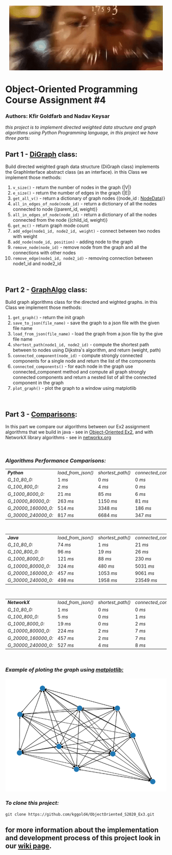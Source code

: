 <div align="center">

![calculating](https://github.com/kggold4/ObjectOriented_S2020_Ex3/blob/main/images/giphy.gif)

</div>

# Object-Oriented Programming Course Assignment #4
### Authors: Kfir Goldfarb and Nadav Keysar
<i>
this project is to implement directed weighted data structure and graph algorithms using Python Programming language, in this project we have three parts:
</i>

<br>

## Part 1 - <a href="https://github.com/kggold4/ObjectOriented_S2020_Ex3/wiki/DiGraph">DiGraph</a> class:
Build directed weighted graph data structure (DiGraph class) implements the GraphInterface abstract class (as an interface).
in this Class we implement those methods:

1. ``v_size()`` - return the number of nodes in the graph (|V|)
2. ``e_size()`` - return the number of edges in the graph (|E|)
3. ``get_all_v()`` - return a dictionary of graph nodes {(node_id : <a href="https://github.com/kggold4/ObjectOriented_S2020_Ex3/wiki/NodeData">NodeData</a>)}
4. ``all_in_edges_of_node(node_id)`` - return a dictionary of all the nodes connected to node {(parent_id, weight)}
5. ``all_in_edges_of_node(node_id)`` - return a dictionary of all the nodes connected from the node {(child_id, weight)}
6. ``get_mc()`` - return graph mode count
7. ``add_edge(node1_id, node2_id, weight)`` - connect between two nodes with weight
8. ``add_node(node_id, position)`` - adding node to the graph
9. ``remove_node(node_id)`` - remove node from the graph and all the connections with other nodes
10. ``remove_edge(node1_id, node2_id)`` - removing connection between node1_id and node2_id

<br>

## Part 2 - <a href="https://github.com/kggold4/ObjectOriented_S2020_Ex3/wiki/GraphAlgo">GraphAlgo</a> class:
Build graph algorithms class for the directed and wighted graphs.
in this Class we implement those methods:

1. ``get_graph()`` - return the init graph
2. ``save_to_json(file_name)`` - save the graph to a json file with the given file name
3. ``load_from_json(file_name)`` - load the graph from a json file by the give file name
4. ``shortest_path(node1_id, node2_id)`` - compute the shortest path between to nodes using Dijkstra's algorithm, and return (weight, path)
5. ``connected_component(node_id)`` - compute strongly connected components for a single node and return the list of the components
6. ``connected_components()`` - for each node in the graph use connected_component method and compute all graph strongly connected components and return a nested list of all the connected component in the graph 
7. ``plot_graph()`` - plot the graph to a window using matplotlib

<br>

## Part 3 - <a href="https://github.com/kggold4/ObjectOriented_S2020_Ex3/wiki/Comparisons">Comparisons</a>:
In this part we compare our algorithms between our Ex2 assignment algorithms that we build in java - see in <a href="https://github.com/kggold4/ObjectOriented_S2020_Ex2.git">Object-Oriented Ex2</a>,
and with NetworkX library algorithms - see in <a href="https://networkx.org/">networkx.org</a>

<br>

### <i>Algorithms Performance Comparisons:</i>

<table>
    <tr>
        <td><strong><i>Python</i></strong></td>
        <td><i>load_from_json()</i></td>
        <td><i>shortest_path()</i></td>
        <td><i>connected_component()</i></td>
        <td><i>connected_components()</i></td>
    </tr>
    <tr>
        <td><i>G_10_80_0:</i></td>
        <td>1 <i>ms</i></td>
        <td>0 <i>ms</i></td>
        <td>0 <i>ms</i></td>
        <td>0 <i>ms</i></td>
    </tr>
    <tr>
        <td><i>G_100_800_0:</i></td>
        <td>2 <i>ms</i></td>
        <td>4 <i>ms</i></td>
        <td>0 <i>ms</i></td>
        <td>1 <i>ms</i></td>
    </tr>
    <tr>
        <td><i>G_1000_8000_0:</i></td>
        <td>21 <i>ms</i></td>
        <td>85 <i>ms</i></td>
        <td>6 <i>ms</i></td>
        <td>6 <i>ms</i></td>
    </tr>
    <tr>
        <td><i>G_10000_80000_0:</i></td>
        <td>263 <i>ms</i></td>
        <td>1150 <i>ms</i></td>
        <td>81 <i>ms</i></td>
        <td>593 <i>ms</i></td>
    </tr>
    <tr>
        <td><i>G_20000_160000_0:</i></td>
        <td>514 <i>ms</i></td>
        <td>3348 <i>ms</i></td>
        <td>186 <i>ms</i></td>
        <td>1814 <i>ms</i></td>
    </tr>
    <tr>
        <td><i>G_30000_240000_0:</i></td>
        <td>817 <i>ms</i></td>
        <td>6684 <i>ms</i></td>
        <td>347 <i>ms</i></td>
        <td>5536 <i>ms</i></td>
    </tr>
</table>

<br>

<table>
    <tr>
        <td><strong><i>Java</i></strong></td>
        <td><i>load_from_json()</i></td>
        <td><i>shortest_path()</i></td>
        <td><i>connected_component()</i></td>
        <td><i>connected_components()</i></td>
    </tr>
    <tr>
        <td><i>G_10_80_0:</i></td>
        <td>74 <i>ms</i></td>
        <td>1 <i>ms</i></td>
        <td>21 <i>ms</i></td>
        <td>18 <i>ms</i></td>
    </tr>
    <tr>
        <td><i>G_100_800_0:</i></td>
        <td>96 <i>ms</i></td>
        <td>19 <i>ms</i></td>
        <td>26 <i>ms</i></td>
        <td>25 <i>ms</i></td>
    </tr>
    <tr>
        <td><i>G_1000_8000_0:</i></td>
        <td>121 <i>ms</i></td>
        <td>88 <i>ms</i></td>
        <td>230 <i>ms</i></td>
        <td>501 <i>ms</i></td>
    </tr>
    <tr>
        <td><i>G_10000_80000_0:</i></td>
        <td>324 <i>ms</i></td>
        <td>480 <i>ms</i></td>
        <td>5031 <i>ms</i></td>
        <td>3110 <i>ms</i></td>
    </tr>
    <tr>
        <td><i>G_20000_160000_0:</i></td>
        <td>457 <i>ms</i></td>
        <td>1053 <i>ms</i></td>
        <td>9061 <i>ms</i></td>
        <td>11663 <i>ms</i></td>
    </tr>
    <tr>
        <td><i>G_30000_240000_0:</i></td>
        <td>498 <i>ms</i></td>
        <td>1958 <i>ms</i></td>
        <td>23549 <i>ms</i></td>
        <td>35028 <i>ms</i></td>
    </tr>
</table>

<br>

<table>
    <tr>
        <td><strong><i>NetworkX</i></strong></td>
        <td><i>load_from_json()</i></td>
        <td><i>shortest_path()</i></td>
        <td><i>connected_component()</i></td>
        <td><i>connected_components()</i></td>
    </tr>
    <tr>
        <td><i>G_10_80_0:</i></td>
        <td>1 <i>ms</i></td>
        <td>0 <i>ms</i></td>
        <td>0 <i>ms</i></td>
        <td>0 <i>ms</i></td>
    </tr>
    <tr>
        <td><i>G_100_800_0:</i></td>
        <td>5 <i>ms</i></td>
        <td>0 <i>ms</i></td>
        <td>1 <i>ms</i></td>
        <td>0 <i>ms</i></td>
    </tr>
    <tr>
        <td><i>G_1000_8000_0:</i></td>
        <td>19 <i>ms</i></td>
        <td>0 <i>ms</i></td>
        <td>2 <i>ms</i></td>
        <td>0 <i>ms</i></td>
    </tr>
    <tr>
        <td><i>G_10000_80000_0:</i></td>
        <td>224 <i>ms</i></td>
        <td>2 <i>ms</i></td>
        <td>7 <i>ms</i></td>
        <td>2 <i>ms</i></td>
    </tr>
    <tr>
        <td><i>G_20000_160000_0:</i></td>
        <td>457 <i>ms</i></td>
        <td>2 <i>ms</i></td>
        <td>7 <i>ms</i></td>
        <td>0 <i>ms</i></td>
    </tr>
    <tr>
        <td><i>G_30000_240000_0:</i></td>
        <td>527 <i>ms</i></td>
        <td>4 <i>ms</i></td>
        <td>8 <i>ms</i></td>
        <td>3 <i>ms</i></td>
    </tr>
</table>

<br>

### <i>Example of ploting the graph using <a href="https://matplotlib.org/">matplotlib:</a></i>
<img src="https://github.com/kggold4/ObjectOriented_S2020_Ex3/blob/main/images/Figure_1.png">

<br>

### <i>To clone this project:</i>
```
git clone https://github.com/kggold4/ObjectOriented_S2020_Ex3.git
```

## for more information about the implementation and development process of this project look in our <a href="https://github.com/kggold4/ObjectOriented_S2020_Ex3/wiki">wiki page</a>.